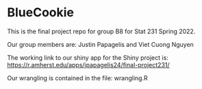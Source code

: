 # BlueCookie

This is the final project repo for group B8 for Stat 231 Spring 2022.

Our group members are: Justin Papagelis and Viet Cuong Nguyen

The working link to our shiny app for the Shiny project is: 
https://r.amherst.edu/apps/jpapagelis24/final-project231/

Our wrangling is contained in the file: wrangling.R



